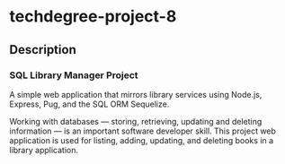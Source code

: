 # techdegree-project-8

## Description 
### SQL Library Manager Project
A simple web application that mirrors library services using Node.js, Express, Pug, and the SQL ORM Sequelize.

Working with databases — storing, retrieving, updating and deleting information — is an important software developer skill. 
This project web application is used for listing, adding, updating, and deleting books in a library application.
